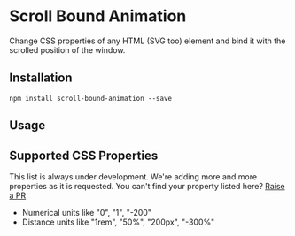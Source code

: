 # Scroll Bound Animation

Change CSS properties of any HTML (SVG too) element and bind it with the scrolled position of the window.

## Installation

```shell
npm install scroll-bound-animation --save
```

## Usage

## Supported CSS Properties

This list is always under development. We're adding more and more properties as it is requested. You can't find your property listed here? [Raise a PR]()

- Numerical units like "0", "1", "-200"
- Distance units like "1rem", "50%", "200px", "-300%"
